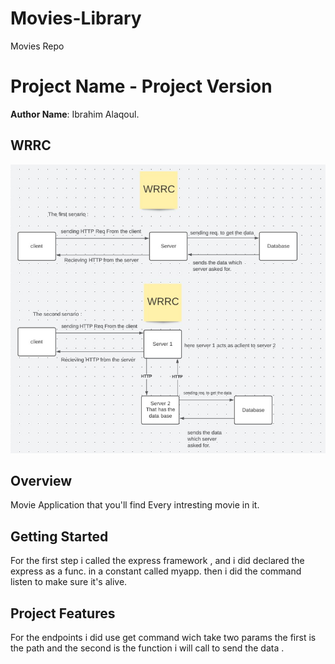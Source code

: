 # Movies-Library
Movies Repo 
# Project Name - Project Version

**Author Name**: Ibrahim Alaqoul.

## WRRC
![](./WRRC.JPG)

## Overview
Movie Application that  you'll find Every intresting movie in it.
## Getting Started
For the first step i called the express framework , and i did declared the express as a func. in a constant called myapp. then i did the command listen to make sure it's alive.


## Project Features
For the endpoints i did use get command wich take two params the first is the path and the second is the function i will call to send the data .